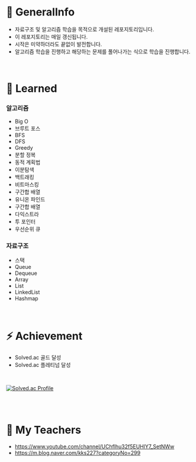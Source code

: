 # 👋 GeneralInfo
- 자료구조 및 알고리즘 학습을 목적으로 개설된 레포지토리입니다.
- 이 레포지토리는 매일 갱신됩니다. 
- 시작은 미약하더라도 끝없이 발전합니다.
- 알고리즘 학습을 진행하고 해당하는 문제를 풀어나가는 식으로 학습을 진행합니다.
<br/><br/><br/>




# 🌱 Learned
### 알고리즘
- Big O 
- 브루트 포스
- BFS
- DFS
- Greedy
- 분할 정복
- 동적 계획법
- 이분탐색
- 백트래킹
- 비트마스킹
- 구간합 배열
- 유니온 파인드
- 구간합 배열
- 다익스트라
- 투 포인터
- 우선순위 큐


### 자료구조
- 스택
- Queue
- Dequeue
- Array
- List
- LinkedList
- Hashmap
<br/><br/><br/>





# ⚡ Achievement
- Solved.ac 골드 달성
- Solved.ac 플레티넘 달성
</br>

[![Solved.ac Profile](http://mazassumnida.wtf/api/v2/generate_badge?boj=wjdtmdcjf199)](https://solved.ac/wjdtmdcjf199/)





</br></br>
# 📘 My Teachers
- https://www.youtube.com/channel/UChflhu32f5EUHlY7_SetNWw
- https://m.blog.naver.com/kks227?categoryNo=299
